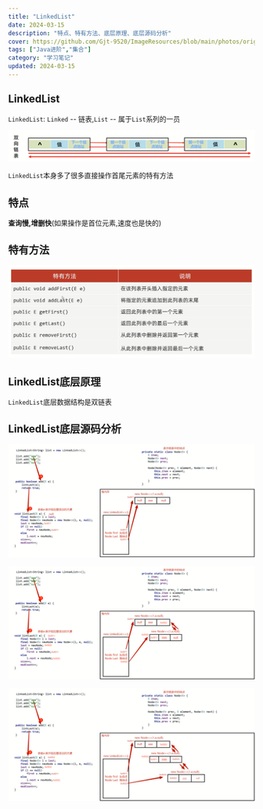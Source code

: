 ```yaml
---
title: "LinkedList"
date: 2024-03-15
description: "特点、特有方法、底层原理、底层源码分析"
cover: https://github.com/Gjt-9520/ImageResources/blob/main/photos/original/Ximage91.jpg?raw=true
tags: ["Java进阶","集合"]
category: "学习笔记"
updated: 2024-03-15
---
```


## LinkedList

`LinkedList`: `Linked` -- 链表,`List` -- 属于`List`系列的一员

![双向链表](../images/双向链表.png)

`LinkedList`本身多了很多直接操作首尾元素的特有方法

## 特点

**查询慢,增删快**(如果操作是首位元素,速度也是快的)   

## 特有方法

![LinkedList特有API](../images/LinkedList特有API.png)

## LinkedList底层原理

`LinkedList`底层数据结构是双链表

## LinkedList底层源码分析

![LinkedList底层源码分析1](../images/LinkedList底层源码分析1.png)

![LinkedList底层源码分析2](../images/LinkedList底层源码分析2.png)

![LinkedList底层源码分析3](../images/LinkedList底层源码分析3.png)